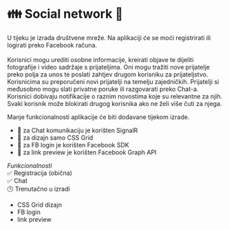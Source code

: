 # :family: Social network :blue_heart:

U tijeku je izrada društvene mreže. Na aplikaciji će se moći registrirati ili logirati preko Facebook računa.\
</br>
Korisnici mogu urediti osobne informacije, kreirati objave te dijeliti fotografije i video sadržaje s prijateljima. Oni mogu tražiti nove prijatelje preko polja za unos te poslati zahtjev drugom korisniku za prijateljstvo.
Korisnicima su preporučeni novi prijatelji na temelju zajedničkih.
Prijatelji si međusobno mogu slati privatne poruke ili razgovarati preko Chat-a.
Korisnici dobivaju notifikacije o raznim novostima koje su relevantne za njih.
Svaki korisnik može blokirati drugog korisnika ako ne želi više čuti za njega.

Manje funkcionalnosti aplikacije će biti dodavane tijekom izrade.
</br>
* :speech_balloon: za Chat komunikaciju je korišten SignalR
* :art: za dizajn samo CSS Grid
* :key: za FB login je korišten Facebook SDK 
* :cinema: za link preview je korišten Facebook Graph API


*Funkcionalnosti*\
:white_check_mark: Registracija (obična)\
:white_check_mark: Chat\
:clock3: Trenutačno u izradi
* CSS Grid dizajn
* FB login
* link preview
